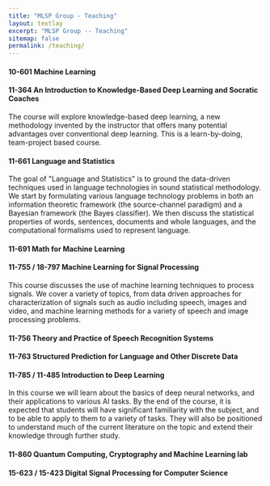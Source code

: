 ```yaml
---
title: "MLSP Group - Teaching"
layout: textlay
excerpt: "MLSP Group -- Teaching"
sitemap: false
permalink: /teaching/
---
```


#### 10-601 Machine Learning

#### 11-364 An Introduction to Knowledge-Based Deep Learning and Socratic Coaches
The course will explore knowledge-based deep learning, a new methodology invented by the instructor that offers many potential advantages over conventional deep learning. This is a learn-by-doing, team-project based course.

#### 11-661 Language and Statistics
The goal of "Language and Statistics" is to ground the data-driven techniques used in language technologies in sound statistical methodology. We start by formulating various language technology problems in both an information theoretic framework (the source-channel paradigm) and a Bayesian framework (the Bayes classifier). We then discuss the statistical properties of words, sentences, documents and whole languages, and the computational formalisms used to represent language. 

#### 11-691 Math for Machine Learning

#### 11-755 / 18-797 Machine Learning for Signal Processing
This course discusses the use of machine learning techniques to process signals. We cover a variety of topics, from data driven approaches for characterization of signals such as audio including speech, images and video, and machine learning methods for a variety of speech and image processing problems. 

#### 11-756 Theory and Practice of Speech Recognition Systems

#### 11-763 Structured Prediction for Language and Other Discrete Data

#### 11-785 / 11-485 Introduction to Deep Learning
In this course we will learn about the basics of deep neural networks, and their applications to various AI tasks. By the end of the course, it is expected that students will have significant familiarity with the subject, and to be able to apply to them to a variety of tasks. They will also be positioned to understand much of the current literature on the topic and extend their knowledge through further study.


#### 11-860 Quantum Computing, Cryptography and Machine Learning lab


#### 15-623 / 15-423 Digital Signal Processing for Computer Science